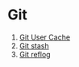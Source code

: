 # Git

1. [Git User Cache](git-user-cache.md)
2. [Git stash](git-stash.md)
3. [Git reflog](git-reflog.md)



